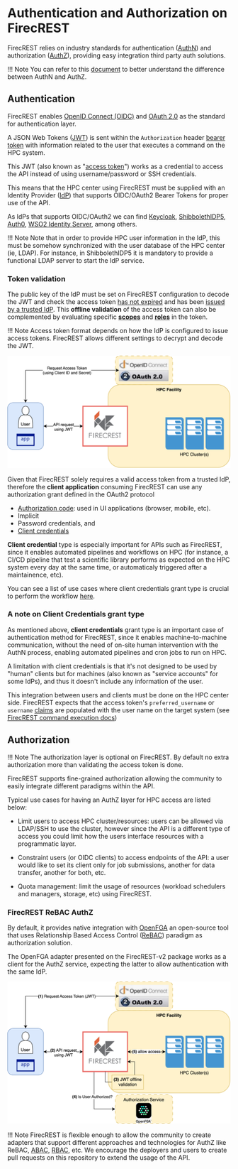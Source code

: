 # Authentication and Authorization on FirecREST

FirecREST relies on industry standards for authentication ([AuthN](https://auth0.com/docs/authenticate)) and authorization ([AuthZ](https://auth0.com/intro-to-iam/what-is-authorization)), providing easy integration third party auth solutions.

!!! Note
    You can refer to this [document](https://auth0.com/docs/get-started/identity-fundamentals/authentication-and-authorization) to better understand the difference between AuthN and AuthZ.

## Authentication

FirecREST enables [OpenID Connect (OIDC)](https://openid.net/developers/how-connect-works/) and [OAuth 2.0](https://datatracker.ietf.org/doc/html/rfc6749) as the standard for authentication layer.

A JSON Web Tokens ([JWT](https://datatracker.ietf.org/doc/html/rfc7519)) is sent within the `Authorization` header [bearer token](https://datatracker.ietf.org/doc/html/rfc6750) with information related to the user that executes a command on the HPC system.

This JWT (also known as "[access token](https://datatracker.ietf.org/doc/html/rfc6749#section-1.4)") works as a credential to access the API instead of using username/password or SSH credentials.

This means that the HPC center using FirecREST must be supplied with an Identity Provider ([IdP](https://auth0.com/docs/authenticate/identity-providers)) that supports OIDC/OAuth2 Bearer Tokens for proper use of the API.

As IdPs that supports OIDC/OAuth2 we can find [Keycloak](https://www.keycloak.org/), [ShibbolethIDP5](https://wiki.shibboleth.net/confluence/display/IDPPLUGINS/OIDC+OP), [Auth0](https://auth0.com/docs/authenticate/protocols/openid-connect-protocol), [WSO2 Identity Server](https://wso2.com/identity-and-access-management), among others.

!!! Note
    Note that in order to provide HPC user information in the IdP, this must be somehow synchronized with the user database of the HPC center (ie, LDAP). For instance, in ShibbolethIDP5 it is mandatory to provide a functional LDAP server to start the IdP service.


### Token validation

The public key of the IdP must be set on FirecREST configuration to decode the JWT and check the access token [has not expired](https://datatracker.ietf.org/doc/html/rfc7519#section-4.1.4) and has been [issued by a trusted IdP](https://datatracker.ietf.org/doc/html/rfc7519#section-4.1.1). This **offline validation** of the access token can also be complemented by evaluating specific **[scopes](https://datatracker.ietf.org/doc/html/rfc6749#section-3.3)** and **[roles](https://datatracker.ietf.org/doc/html/rfc6749#section-1.1)** in the token.

!!! Note
    Access token format depends on how the IdP is configured to issue access tokens. FirecREST allows different settings to decrypt and decode the JWT.

![f7t_authn_basic](../../../assets/img/authn_basics.svg)

Given that FirecREST solely requires a valid access token from a trusted IdP, therefore the **client application** consuming FirecREST can use any authorization grant defined in the OAuth2 protocol

- [Authorization code](https://datatracker.ietf.org/doc/html/rfc6749#section-4.1): used in UI applications (browser, mobile, etc).
- Implicit
- Password credentials, and
- [Client credentials](https://datatracker.ietf.org/doc/html/rfc6749#section-4.4)

**Client credential** type is especially important for APIs such as FirecREST, since it enables automated pipelines and workflows on HPC (for instance, a CI/CD pipeline that test a scientific library performs as expected on the HPC system every day at the same time, or automaticaly triggered after a maintainence, etc).

You can see a list of use cases where client credentials grant type is crucial to perform the workflow [here](../../../use_cases/README.md).

### A note on Client Credentials grant type

As mentioned above, **client credentials** grant type is an important case of authentication method for FirecREST, since it enables machine-to-machine communication, without the need of on-site human intervention with the AuthN process, enabling automated pipelines and cron jobs to run on HPC.

A limitation with client credentials is that it's not designed to be used by "human" clients but for machines (also known as "service accounts" for some IdPs), and thus it doesn't include any information of the user.

This integration between users and clients must be done on the HPC center side. FirecREST expects that the access token's `preferred_username` or `username` [claims](https://datatracker.ietf.org/doc/html/rfc7519#section-4) are populated with the user name on the target system (see [FirecREST command execution docs](../../arch/systems/README.md))

## Authorization

!!! Note
    The authorization layer is optional on FirecREST. By default no extra authorization more than validating the access token is done.

FirecREST supports fine-grained authorization allowing the community to easily integrate different paradigms within the API.

Typical use cases for having an AuthZ layer for HPC access are listed below:

- Limit users to access HPC cluster/resources: users can be allowed via LDAP/SSH to use the cluster, however since the API is a different type of access you could limit how the users interface resources with a programmatic layer.

- Constraint users (or OIDC clients) to access endpoints of the API: a user would like to set its client only for job submissions, another for data transfer, another for both, etc.

- Quota management: limit the usage of resources (workload schedulers and managers, storage, etc) using FirecREST.

### FirecREST ReBAC AuthZ

By default, it provides native integration with [OpenFGA](https://openfga.dev/) an open-source tool that uses Relationship Based Access Control ([ReBAC](https://en.wikipedia.org/wiki/Relationship-based_access_control)) paradigm as authorization solution.

The OpenFGA adapter presented on the FirecREST-v2 package works as a client for the AuthZ service, expecting the latter to allow authentication with the same IdP.

![f7t_authn_basic](../../../assets/img/authz_openfga.svg)

!!! Note
    FirecREST is flexible enough to allow the community to create adapters that support different approaches and technologies for AuthZ like ReBAC, [ABAC](https://en.wikipedia.org/wiki/Attribute-based_access_control), [RBAC](https://en.wikipedia.org/wiki/Role-based_access_control), etc.
    We encourage the deployers and users to create pull requests on this repository to extend the usage of the API.
